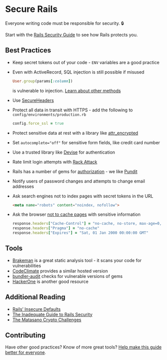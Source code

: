 # Secure Rails

Everyone writing code must be responsible for security. :lock:

Start with the [Rails Security Guide](http://guides.rubyonrails.org/security.html) to see how Rails protects you.

## Best Practices

- Keep secret tokens out of your code - `ENV` variables are a good practice

- Even with ActiveRecord, SQL injection is still possible if misused

  ```ruby
  User.group(params[:column])
  ```

  is vulnerable to injection. [Learn about other methods](http://rails-sqli.org)

- Use [SecureHeaders](https://github.com/twitter/secureheaders)

- Protect all data in transit with HTTPS - add the following to `config/environments/production.rb`

  ```ruby
  config.force_ssl = true
  ```

- Protect sensitive data at rest with a library like [attr_encrypted](https://github.com/attr-encrypted/attr_encrypted)

- Set `autocomplete="off"` for sensitive form fields, like credit card number

- Use a trusted library like [Devise](https://github.com/plataformatec/devise) for authentication

- Rate limit login attempts with [Rack Attack](https://github.com/kickstarter/rack-attack)

- Rails has a number of gems for [authorization](https://www.ruby-toolbox.com/categories/rails_authorization) - we like [Pundit](https://github.com/elabs/pundit)

- Notify users of password changes and attempts to change email addresses

- Ask search engines not to index pages with secret tokens in the URL

  ```html
  <meta name="robots" content="noindex, nofollow">
  ```

- Ask the browser [not to cache pages](http://stackoverflow.com/a/748646) with sensitive information

  ```ruby
  response.headers["Cache-Control"] = "no-cache, no-store, max-age=0, must-revalidate"
  response.headers["Pragma"] = "no-cache"
  response.headers["Expires"] = "Sat, 01 Jan 2000 00:00:00 GMT"
  ```

## Tools

- [Brakeman](https://github.com/presidentbeef/brakeman) is a great static analysis tool - it scans your code for vulnerabilities
- [CodeClimate](https://codeclimate.com/) provides a similar hosted version
- [bundler-audit](https://github.com/rubysec/bundler-audit) checks for vulnerable versions of gems
- [HackerOne](https://hackerone.com/) is another good resource

## Additional Reading

- [Rails’ Insecure Defaults](http://blog.codeclimate.com/blog/2013/03/27/rails-insecure-defaults/)
- [The Inadequate Guide to Rails Security](http://blog.honeybadger.io/ruby-security-tutorial-and-rails-security-guide/)
- [The Matasano Crypto Challenges](http://cryptopals.com/)

## Contributing

Have other good practices? Know of more great tools? [Help make this guide better for everyone](https://github.com/ankane/secure_rails/issues/new).
